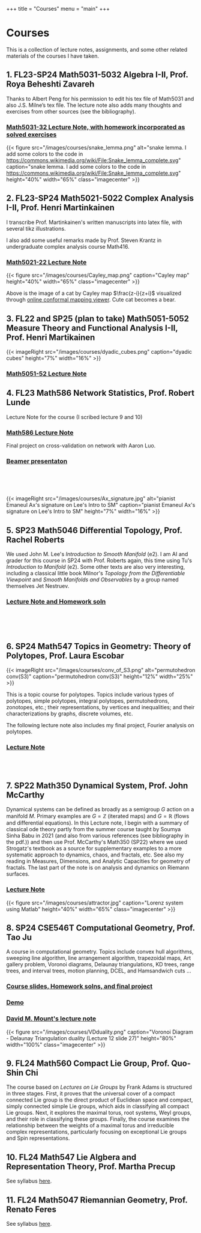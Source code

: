 +++
title = "Courses"
menu = "main"
+++

# Courses

This is a collection of lecture notes, assignments, and some other related materials of the courses I have taken.

## 1. FL23-SP24 Math5031-5032 Algebra I-II, Prof. Roya Beheshti Zavareh
Thanks to Albert Peng for his permission to edit his tex file of Math5031 and also J.S. Milne’s tex file. The lecture note also adds many thoughts and exercises from other sources (see the bibliography).

### [Math5031-32 Lecture Note, with homework incorporated as solved exercises](/pdfs/5031-5032_Algebra.pdf)

{{< figure src="/images/courses/snake_lemma.png" alt="snake lemma. I add some colors to the code in https://commons.wikimedia.org/wiki/File:Snake_lemma_complete.svg" caption="snake lemma. I add some colors to the code in https://commons.wikimedia.org/wiki/File:Snake_lemma_complete.svg" height="40%" width="65%" class="imagecenter" >}}

## 2. FL23-SP24 Math5021-5022 Complex Analysis I-II, Prof. Henri Martinkainen
I transcribe Prof. Martinkainen's written manuscripts into latex file, with several tikz illustrations.

I also add some useful remarks made by Prof. Steven Krantz in undergraduate complex analysis course Math416.

### [Math5021-22 Lecture Note](/pdfs/5021-5022_Complex_Analysis.pdf)

{{< figure src="/images/courses/Cayley_map.png" caption="Cayley map" height="40%" width="65%" class="imagecenter" >}}

Above is the image of a cat by Cayley map $\frac{z-i}{z+i}$ visualized through [online conformal mapping viewer](https://mabotkin.github.io/complex/). Cute cat becomes a bear.

## 3. FL22 and SP25 (plan to take) Math5051-5052 Measure Theory and Functional Analysis I-II, Prof. Henri Martikainen
{{< imageRight src="/images/courses/dyadic_cubes.png" caption="dyadic cubes" height="7%" width="16%" >}}
### [Math5051-52 Lecture Note](/pdfs/5051-5052_MeasureTheory_and_FunctionalAnaysis.pdf)

## 4. FL23 Math586 Network Statistics, Prof. Robert Lunde
Lecture Note for the course (I scribed lecture 9 and 10)

### [Math586 Lecture Note](/pdfs/586_Network_Statistics.pdf)

Final project on cross-validation on network with Aaron Luo.

### [Beamer presentaton](/pdfs/586_Cross_Validation_on_Network.pdf)

<br>
<br>
<br>

{{< imageRight src="/images/courses/Ax_signature.jpg" alt="pianist Emaneul Ax's signature on Lee's Intro to SM" caption="pianist Emaneul Ax's signature on Lee's Intro to SM" height="7%" width="16%" >}}

## 5. SP23 Math5046 Differential Topology, Prof. Rachel Roberts
We used John M. Lee's *Introduction to Smooth Manifold* (e2). I am AI and grader for this course in SP24 with Prof. Roberts again, this time using Tu's *Introduction to Manifold* (e2). Some other texts are also very interesting, including a classical little book Milnor's *Topology from the Differentiable Viewpoint* and *Smooth Manifolds and Observables* by a group named themselves Jet Nestruev.

### [Lecture Note and Homework soln](https://drive.google.com/drive/folders/1GZ0SFArJ0su1If913UX1wHZrGDyUwOaz?usp=sharing)

<br>
<br>
<br>

## 6. SP24 Math547 Topics in Geometry: Theory of Polytopes, Prof. Laura Escobar
{{< imageRight src="/images/courses/conv_of_S3.png" alt="permutohedron conv(S3)" caption="permutohedron conv(S3)" height="12%" width="25%" >}}

This is a topic course for polytopes. Topics include various types of polytopes, simple polytopes, integral polytopes, permutohedrons, zonotopes, etc.; their representations, by vertices and inequalities; and their characterizations by graphs, discrete volumes, etc.

The following lecture note also includes my final project, Fourier analysis on polytopes.

### [Lecture Note](/pdfs/Theory_of_Polytopes.pdf)

<br>
<br>

## 7. SP22 Math350 Dynamical System, Prof. John McCarthy
Dynamical systems can be defined as broadly as a semigroup $G$ action on a manifold $M$. Primary examples are $G=\mathbb{Z}$ (iterated maps) and $G=\mathbb{R}$ (flows and differential equations). In this Lecture note, I begin with a summary of classical ode theory partly from the summer course taught by Soumya Sinha Babu in 2021 (and also from various references (see bibliography in the pdf.)) and then use Prof. McCarthy's Math350 (SP22) where we used Strogatz's textbook as a source for supplementary examples to a more systematic approach to dynamics, chaos, and fractals, etc. See also my reading in Measures, Dimensions, and Analytic Capacities for geometry of fractals. The last part of the note is on analysis and dynamics on Riemann surfaces.

### [Lecture Note](/pdfs/Dynamics.pdf)

{{< figure src="/images/courses/attractor.jpg" caption="Lorenz system using Matlab" height="40%" width="65%" class="imagecenter" >}}


## 8. SP24 CSE546T Computational Geometry, Prof. Tao Ju
A course in computational geometry. Topics include convex hull algorithms, sweeping line algorithm, line arrangement algorithm, trapezoidal maps, Art gallery problem, Voronoi diagrams, Delaunay triangulations, KD trees, range trees, and interval trees, motion planning, DCEL, and Hamsandwich cuts ...

### [Course slides, Homework solns, and final project](https://drive.google.com/drive/folders/113TQnPQCbvaph-oaImkYvno5WSCAFG77?usp=sharing)

### [Demo](https://students.engineering.wustl.edu/comp_geo_algorithms/index.html)

### [David M. Mount's lecture note](/pdfs/David_Mount_CompGeoNote.pdf)

{{< figure src="/images/courses/VDduality.png" caption="Voronoi Diagram - Delaunay Triangulation duality (Lecture 12 slide 27)" height="80%" width="100%" class="imagecenter" >}}

## 9. FL24 Math560 Compact Lie Group, Prof. Quo-Shin Chi
The course based on *Lectures on Lie Groups* by Frank Adams is structured in three stages. First, it proves that the universal cover of a compact connected Lie group is the direct product of Euclidean space and compact, simply connected simple Lie groups, which aids in classifying all compact Lie groups. Next, it explores the maximal torus, root systems, Weyl groups, and their role in classifying these groups. Finally, the course examines the relationship between the weights of a maximal torus and irreducible complex representations, particularly focusing on exceptional Lie groups and Spin representations.

## 10. FL24 Math547 Lie Algbera and Representation Theory, Prof. Martha Precup

See syllabus [here](pdfs/547Syllabus-F24.pdf).

## 11. FL24 Math5047 Riemannian Geometry, Prof. Renato Feres

See syllabus [here](https://www.math.wustl.edu/~feres/Math5047Fall24/Math5047Fall24Syllabus.html).
